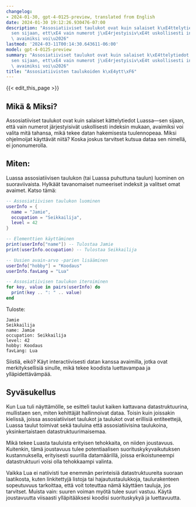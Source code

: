 ```yaml
---
changelog:
- 2024-01-30, gpt-4-0125-preview, translated from English
date: 2024-01-30 19:12:26.930476-07:00
description: "Assosiatiiviset taulukot ovat kuin salaiset k\xE4ttelytiedot Luassa\u2014\
  sen sijaan, ett\xE4 vain numerot j\xE4rjestyisiv\xE4t uskollisesti indeksin mukaan,\
  \ avaimiksi voi\u2026"
lastmod: '2024-03-11T00:14:30.643611-06:00'
model: gpt-4-0125-preview
summary: "Assosiatiiviset taulukot ovat kuin salaiset k\xE4ttelytiedot Luassa\u2014\
  sen sijaan, ett\xE4 vain numerot j\xE4rjestyisiv\xE4t uskollisesti indeksin mukaan,\
  \ avaimiksi voi\u2026"
title: "Assosiatiivisten taulukoiden k\xE4ytt\xF6"
---
```


{{< edit_this_page >}}

## Mikä & Miksi?

Assosiatiiviset taulukot ovat kuin salaiset kättelytiedot Luassa—sen sijaan, että vain numerot järjestyisivät uskollisesti indeksin mukaan, avaimiksi voi valita mitä tahansa, mikä tekee datan hakemisesta tuulennopeaa. Miksi ohjelmoijat käyttävät niitä? Koska joskus tarvitset kutsua dataa sen nimellä, ei jononumerolla.

## Miten:

Luassa assosiatiivisen taulukon (tai Luassa puhuttuna taulun) luominen on suoraviivaista. Hylkäät tavanomaiset numeeriset indeksit ja valitset omat avaimet. Katso tämä:

```Lua
-- Assosiatiivisen taulukon luominen
userInfo = {
  name = "Jamie",
  occupation = "Seikkailija",
  level = 42
}

-- Elementtien käyttäminen
print(userInfo["name"]) -- Tulostaa Jamie
print(userInfo.occupation) -- Tulostaa Seikkailija

-- Uusien avain-arvo -parien lisääminen
userInfo["hobby"] = "Koodaus"
userInfo.favLang = "Lua"

-- Assosiatiivisen taulukon iteroiminen
for key, value in pairs(userInfo) do
  print(key .. ": " .. value)
end
```

Tuloste:
```
Jamie
Seikkailija
name: Jamie
occupation: Seikkailija
level: 42
hobby: Koodaus
favLang: Lua
```

Siistiä, eikö? Käyt interactiivisesti datan kanssa avaimilla, jotka ovat merkityksellisiä sinulle, mikä tekee koodista luettavampaa ja ylläpidettävämpää.

## Syväsukellus

Kun Lua tuli näyttämölle, se esitteli taulut kaiken kattavana datastruktuurina, mullistaen sen, miten kehittäjät hallinnoivat dataa. Toisin kuin joissakin kielissä, joissa assosiatiiviset taulukot ja taulukot ovat erillisiä entiteettejä, Luassa taulut toimivat sekä tauluina että assosiatiivisina taulukoina, yksinkertaistaen datastruktuurimaisemaa.

Mikä tekee Luasta tauluista erityisen tehokkaita, on niiden joustavuus. Kuitenkin, tämä joustavuus tulee potentiaalisen suorituskykyvaikutuksen kustannuksella, erityisesti suurilla datamäärillä, joissa erikoistuneempi datastruktuuri voisi olla tehokkaampi valinta.

Vaikka Lua ei natiivisti tue enemmän perinteisiä datastruktuureita suoraan laatikosta, kuten linkitettyjä listoja tai hajautustaulukkoja, taulurakenteen sopeutuvuus tarkoittaa, että voit toteuttaa nämä käyttäen tauluja, jos tarvitset. Muista vain: suuren voiman myötä tulee suuri vastuu. Käytä joustavuutta viisaasti ylläpitääksesi koodisi suorituskykyä ja luettavuutta.
